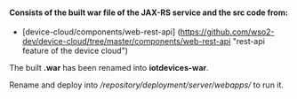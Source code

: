 #### Consists of the built war file of the JAX-RS service and the src code from:

* [device-cloud/components/web-rest-api] (https://github.com/wso2-dev/device-cloud/tree/master/components/web-rest-api "rest-api feature of the device cloud")

The built **.war** has been renamed into **iotdevices-war**. 

Rename and deploy into */repository/deployment/server/webapps/* to run it.
